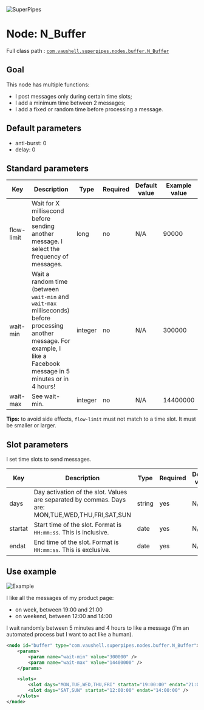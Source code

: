 ![SuperPipes](https://raw.githubusercontent.com/fabienvauchelles/superpipes/master/docs/images/logo_slogan238.png)


# Node: N_Buffer

Full class path : [`com.vaushell.superpipes.nodes.buffer.N_Buffer`](../../superpipes/src/main/java/com/vaushell/superpipes/nodes/buffer/N_Buffer.java)


## Goal

This node has multiple functions:

* I post messages only during certain time slots;
* I add a minimum time between 2 messages;
* I add a fixed or random time before processing a message.


## Default parameters

* anti-burst: 0
* delay: 0


## Standard parameters

Key | Description | Type | Required | Default value | Example value
 --- | --- | --- | --- | --- | --- 
flow-limit | Wait for X millisecond before sending another message. I select the frequency of messages. | long | no | N/A | 90000
wait-min | Wait a random time (between `wait-min` and `wait-max` milliseconds) before processing another message. For example, I like a Facebook message in 5 minutes or in 4 hours! | integer | no | N/A | 300000
wait-max | See wait-min. | integer | no | N/A | 14400000

__Tips:__ to avoid side effects, `flow-limit` must not match to a time slot. It must be smaller or larger.


## Slot parameters

I set time slots to send messages.

Key | Description | Type | Required | Default value | Example value
 --- | --- | --- | --- | --- | --- 
days | Day activation of the slot. Values are separated by commas. Days are: MON,TUE,WED,THU,FRI,SAT,SUN | string | yes | N/A | SAT,SUN
startat | Start time of the slot. Format is `HH:mm:ss`. This is inclusive. | date | yes | N/A | 10:30:00
endat | End time of the slot. Format is `HH:mm:ss`. This is exclusive. | date | yes | N/A | 19:00:00

## Use example

![Example](https://raw.githubusercontent.com/fabienvauchelles/superpipes/master/docs/images/buffer_example.png)

I like all the messages of my product page:

* on week, between 19:00 and 21:00
* on weekend, between 12:00 and 14:00

I wait randomly between 5 minutes and 4 hours to like a message (i'm an automated process but I want to act like a human).

```xml
<node id="buffer" type="com.vaushell.superpipes.nodes.buffer.N_Buffer">
    <params>
        <param name="wait-min" value="300000" />
        <param name="wait-max" value="14400000" />
    </params>

    <slots>
        <slot days="MON,TUE,WED,THU,FRI" startat="19:00:00" endat="21:00:00" />
        <slot days="SAT,SUN" startat="12:00:00" endat="14:00:00" />
    </slots>
</node>
```
